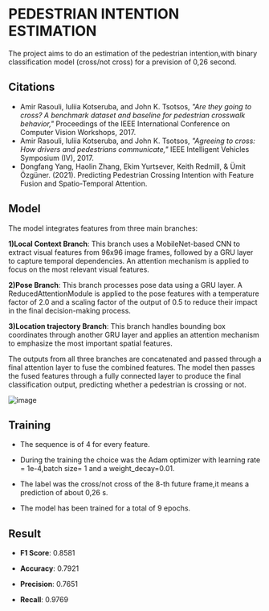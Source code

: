 # PEDESTRIAN INTENTION ESTIMATION
The project aims to do an estimation of the pedestrian intention,with binary classification model (cross/not cross) for a prevision of 0,26 second.

## Citations

- Amir Rasouli, Iuliia Kotseruba, and John K. Tsotsos, *"Are they going to cross? A benchmark dataset and baseline for pedestrian crosswalk behavior,"* Proceedings of the IEEE International Conference on Computer Vision Workshops, 2017.
- Amir Rasouli, Iuliia Kotseruba, and John K. Tsotsos, *"Agreeing to cross: How drivers and pedestrians communicate,"* IEEE Intelligent Vehicles Symposium (IV), 2017.
- Dongfang Yang, Haolin Zhang, Ekim Yurtsever, Keith Redmill, & Ümit Özgüner. (2021). Predicting Pedestrian Crossing Intention with
Feature Fusion and Spatio-Temporal Attention.

## Model

The model integrates features from three main branches:

**1)Local Context Branch**: This branch uses a MobileNet-based CNN to extract visual features from 96x96 image frames, followed by a GRU layer to capture temporal dependencies. An attention mechanism is applied to focus on the most relevant visual features.

**2)Pose Branch**: This branch processes pose data using a GRU layer. A ReducedAttentionModule is applied to the pose features with a temperature factor of 2.0 and a scaling factor of the output of 0.5 to reduce their impact in the final decision-making process.

**3)Location trajectory Branch**: This branch handles bounding box coordinates through another GRU layer and applies an attention mechanism to emphasize the most important spatial features.

The outputs from all three branches are concatenated and passed through a final attention layer to fuse the combined features. The model then passes the fused features through a fully connected layer to produce the final classification output, predicting whether a pedestrian is crossing or not.

![image](https://github.com/user-attachments/assets/aeed1dd7-1a41-4c02-8198-b7c6a38825f6)

## Training

- The sequence is of 4 for every feature.​

- During the training the choice was the Adam optimizer with learning rate = 1e-4,batch size= 1 and a weight_decay=0.01.​

- The label was the cross/not cross of the 8-th future frame,it means a prediction of about 0,26 s.​

- The model has been trained for a total of 9 epochs.

## Result

- **F1 Score**: 0.8581​

- **Accuracy**: 0.7921​

- **Precision**: 0.7651​

- **Recall**: 0.9769
